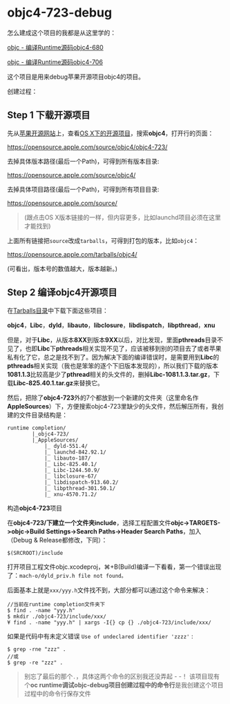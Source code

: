 # objc4-723-debug

怎么建成这个项目的我都是从这里学的：

[objc - 编译Runtime源码objc4-680](https://blog.csdn.net/WOTors/article/details/52489464)

[objc - 编译Runtime源码objc4-706](https://blog.csdn.net/wotors/article/details/54426316)

这个项目是用来debug苹果开源项目objc4的项目。

创建过程：

## Step 1 下载开源项目

先从[苹果开源网站](https://opensource.apple.com/)上，查看[OS X下的开源项目](https://opensource.apple.com/release/macos-10136.html)，搜索**objc4**，打开行的页面：

<https://opensource.apple.com/source/objc4/objc4-723/>

去掉具体版本路径(最后一个Path)，可得到所有版本目录:

<https://opensource.apple.com/source/objc4/>

去掉具体项目路径(最后一个Path)，可得到所有项目目录:

<https://opensource.apple.com/source/>

> (跟点击OS X版本链接的一样，但内容更多，比如launchd项目必须在这里才能找到)

上面所有链接把`source`改成`tarballs`，可得到打包的版本，比如`objc4`：

<https://opensource.apple.com/tarballs/objc4/>

(可看出，版本号的数值越大，版本越新。)


## Step 2 编译objc4开源项目

在[Tarballs目录](http://opensource.apple.com/tarballs)中下载下面这些项目：

**objc4**，**Libc**，**dyld**，**libauto**，**libclosure**，**libdispatch**，**libpthread**，**xnu**

但是，对于**Libc**，从版本**8XX**到版本**9XX**以后，对比发现，里面**pthreads**目录不见了，也即**Libc**下**pthreads**相关实现不见了，应该被移到别的项目去了或者苹果私有化了它，总之是找不到了。因为解决下面的编译错误时，是需要用到**Libc**的**pthreads**相关实现（我也是笨笨的逐个下旧版本发现的），所以我们下载的版本**1081.1.3**比较高是少了**pthread**相关的头文件的，删掉**Libc-1081.1.3.tar.gz**，下载**Libc-825.40.1.tar.gz**来替换它。

然后，把除了**objc4-723**外的7个都放到一个新建的文件夹（这里命名作**AppleSources**）下，方便搜索objc4-723里缺少的头文件，然后解压所有，我创建的文件目录结构是：

```
runtime completion/
		|_objc4-723/
		|_AppleSources/
		    |_ dyld-551.4/
		    |_ launchd-842.92.1/
		    |_ libauto-187/
		    |_ Libc-825.40.1/
		    |_ Libc-1244.50.9/
		    |_ libclosure-67/
		    |_ libdispatch-913.60.2/
		    |_ libpthread-301.50.1/
		    |_ xnu-4570.71.2/
```

构造**objc4-723**项目

在**objc4-723/**下建立一个文件夹**include**，选择工程配置文件**objc->TARGETS->objc->Build Settings->Search Paths->Header Search Paths**，加入（Debug & Release都修改，下同）：

```
$(SRCROOT)/include
```

打开项目工程文件objc.xcodeproj，⌘+B(Build)编译一下看看，第一个错误出现了：`mach-o/dyld_priv.h file not found。`

后面基本上就是`xxx/yyy.h`文件找不到，大部分都可以通过这个命令来解决：

```
//当前在runtime completion文件夹下
$ find . -name "yyy.h" 
$ mkdir ./objc4-723/include/xxx/
¥ find . -name "yyy.h" | xargs -I{} cp {} ./objc4-723/include/xxx/
```

如果是代码中有未定义错误 `Use of undeclared identifier 'zzzz'` :

```
$ grep -rne "zzz" .
//或
$ grep -re "zzz" . 
```

> 别忘了最后的那个`.`，具体这两个命令的区别我还没弄起 - -！
> 该项目现有个**oc runtime调试objc-debug项目创建过程中的命令行**是我创建这个项目过程中的命令行保存文件







